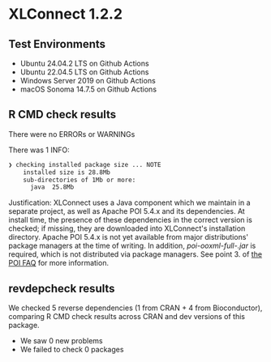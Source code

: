 # XLConnect 1.2.2

## Test Environments

* Ubuntu 24.04.2 LTS on Github Actions
* Ubuntu 22.04.5 LTS on Github Actions
* Windows Server 2019 on Github Actions
* macOS Sonoma 14.7.5 on Github Actions

## R CMD check results

There were no ERRORs or WARNINGs

There was 1 INFO:

```sh
❯ checking installed package size ... NOTE
    installed size is 28.8Mb
    sub-directories of 1Mb or more:
      java  25.8Mb
```

Justification: XLConnect uses a Java component which we maintain in a separate project, as well as Apache POI 5.4.x and its dependencies. At install time, the presence of these dependencies in the correct version is checked; if missing, they are downloaded into XLConnect's installation directory. Apache POI 5.4.x is not yet available from major distributions' package managers at the time of writing. In addition, _poi-ooxml-full-<version>.jar_ is required, which is not distributed via package managers. See point 3. of [the POI FAQ](https://poi.apache.org/help/faq.html) for more information.

## revdepcheck results

We checked 5 reverse dependencies (1 from CRAN + 4 from Bioconductor), comparing R CMD check results across CRAN and dev versions of this package.

 * We saw 0 new problems
 * We failed to check 0 packages
